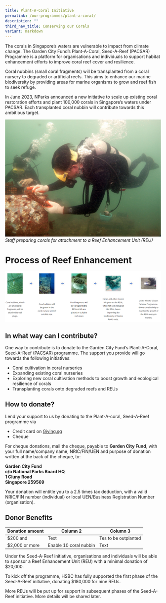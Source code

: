 ```yaml
---
title: Plant-A-Coral Initiative
permalink: /our-programmes/plant-a-coral/
description: ""
third_nav_title: Conserving our Corals
variant: markdown
---
```

The corals in Singapore’s waters are vulnerable to impact from climate change. The Garden City Fund’s Plant-A-Coral, Seed-A-Reef (PACSAR) Programme is a platform for organisations and individuals to support habitat enhancement efforts to improve coral reef cover and resilience.

Coral nubbins (small coral fragments) will be transplanted from a coral nursery to degraded or artificial reefs. This aims to enhance our marine biodiversity by providing areas for marine organisms to grow and reef fish to seek refuge.

In June 2023, NParks announced a new initiative to scale up existing coral restoration efforts and plant 100,000 corals in Singapore’s waters under PACSAR. Each transplanted coral nubbin will contribute towards this ambitious target.

![](/images/Staff%20preparing%20corals%20for%20attachment.jpg)
*Staff preparing corals for attachment to a Reef Enhancement Unit (REU)*


# Process of Reef Enhancement

![](/images/Plant%20a%20Coral.png)

In what way can I contribute?
------------------------
One way to contribute is to donate to the Garden City Fund’s Plant-A-Coral, Seed-A-Reef (PACSAR) programme. The support you provide will go towards the following initiatives:

* Coral cultivation in coral nurseries
* Expanding existing coral nurseries
*  Exploring new coral cultivation methods to boost growth and ecological resilience of corals
* Transplanting corals onto degraded reefs and REUs

How to donate?
------------------------
Lend your support to us by donating to the Plant-A-coral, Seed-A-Reef programme via

*   Credit card on [Giving.sg](https://www.giving.sg/garden-city-fund/pacsar) 
*   Cheque

For cheque donations, mail the cheque, payable to **Garden City Fund**, with your full name/company name, NRIC/FIN/UEN and purpose of donation written at the back of the cheque, to: 

**Garden City Fund  
c/o National Parks Board HQ  
1 Cluny Road  
Singapore 259569**

Your donation will entitle you to a 2.5 times tax deduction, with a valid NRIC/FIN number (individual) or local UEN/Business Registration Number (organisation).


Donor Benefits
----------------------


| Donation amount | Column 2 | Column 3 |
| -------- | -------- | -------- |
| $200 and     | Text     | Tes to be outplanted   |
| $2,000 or more  | Enable 10 coral nubbin     | Text     |





Under the Seed-A-Reef initiative, organisations and individuals will be able to sponsor a Reef Enhancement Unit (REU) with a minimal donation of $20,000.

To kick off the programme, HSBC has fully supported the first phase of the Seed-A-Reef initiative, donating $180,000 for nine REUs.

More REUs will be put up for support in subsequent phases of the Seed-A-Reef initiative. More details will be shared later.